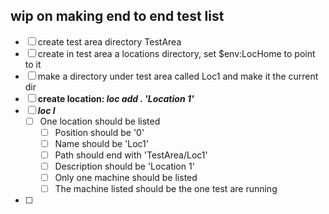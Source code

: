 ## wip on making end to end test list



- [ ] create test area directory TestArea
- [ ] create in test area a locations directory, set $env:LocHome to point to it
- [ ] make a directory under test area called Loc1 and make it the current dir
- [ ] **create location: *loc add . 'Location 1'***
- [ ] ***loc l***
  - [ ] One location should be listed
    - [ ] Position should be '0'
    - [ ] Name should be 'Loc1'
    - [ ] Path should end with 'TestArea/Loc1'
    - [ ] Description should be 'Location 1'
    - [ ] Only one machine should be listed 
    - [ ] The machine listed should be the one test are running
- [ ] 

